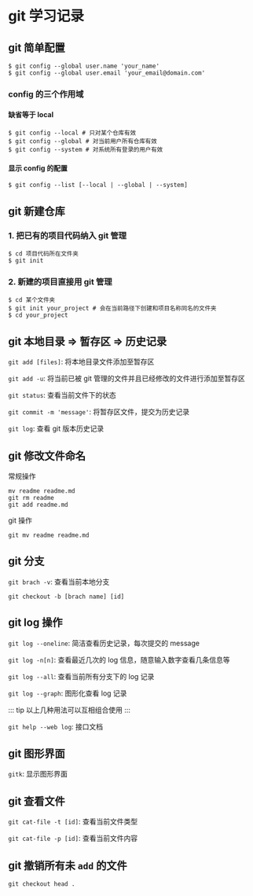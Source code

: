 # git 学习记录

## git 简单配置

```
$ git config --global user.name 'your_name'
$ git config --global user.email 'your_email@domain.com'
```

### config 的三个作用域

#### 缺省等于 local

```
$ git config --local # 只对某个仓库有效
$ git config --global # 对当前用户所有仓库有效
$ git config --system # 对系统所有登录的用户有效
```
#### 显示 config 的配置

```
$ git config --list [--local | --global | --system]
```

## git 新建仓库

### 1. 把已有的项目代码纳入 git 管理

```
$ cd 项目代码所在文件夹
$ git init
```

### 2. 新建的项目直接用 git 管理

```
$ cd 某个文件夹
$ git init your_project # 会在当前路径下创建和项目名称同名的文件夹
$ cd your_project
```

## git 本地目录 => 暂存区 => 历史记录

`git add [files]`: 将本地目录文件添加至暂存区

`git add -u`: 将当前已被 git 管理的文件并且已经修改的文件进行添加至暂存区

`git status`: 查看当前文件下的状态

`git commit -m 'message'`: 将暂存区文件，提交为历史记录

`git log`: 查看 git 版本历史记录

## git 修改文件命名

常规操作
```
mv readme readme.md
git rm readme
git add readme.md
```

git 操作

```
git mv readme readme.md
```

## git 分支

`git brach -v`: 查看当前本地分支

`git checkout -b [brach name] [id]`

## git log 操作

`git log --oneline`: 简洁查看历史记录，每次提交的 message

`git log -n[n]`: 查看最近几次的 log 信息，随意输入数字查看几条信息等

`git log --all`: 查看当前所有分支下的 log 记录

`git log --graph`: 图形化查看 log 记录

::: tip
以上几种用法可以互相组合使用
:::

`git help --web log`: 接口文档

## git 图形界面

`gitk`: 显示图形界面

## git 查看文件

`git cat-file -t [id]`: 查看当前文件类型

`git cat-file -p [id]`: 查看当前文件内容

## git 撤销所有未 `add` 的文件

```
git checkout head .
```